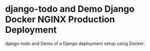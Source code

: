 # django-todo and Demo Django Docker NGINX Production Deployment

django-todo and Demo of a Django deployment setup using Docker. 
